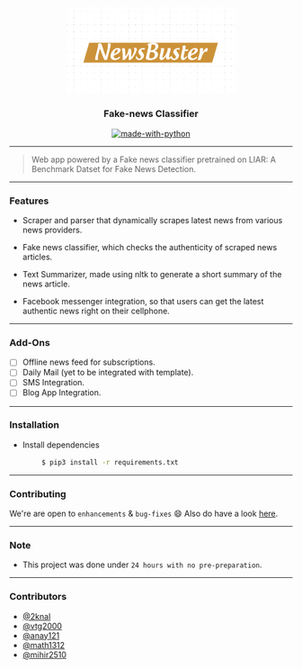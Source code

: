 <p align="center">
  <a href="" rel="noopener">
 <img width=300px src="./assets/Selection_013.png" alt="NewsBuster-logo"></a>
</p>

<h3 align="center">Fake-news Classifier</h3>

<div align="center">

[![made-with-python](https://img.shields.io/badge/Made%20with-Python-1f425f.svg)](https://www.python.org/)
<br>
</div>

------------------------------------------

> Web app powered by a Fake news classifier pretrained on LIAR: A Benchmark Datset for Fake News Detection.

------------------------------------------

### Features

- Scraper and parser that dynamically scrapes latest news from various news providers.

- Fake news classifier, which checks the authenticity of scraped news articles.

- Text Summarizer, made using nltk to generate a short summary of the news article.

- Facebook messenger integration, so that users can get the latest authentic news right on their cellphone.

------------------------------------------

### Add-Ons

- [ ] Offline news feed for subscriptions.
- [ ] Daily Mail (yet to be integrated with template).
- [ ] SMS Integration.
- [ ] Blog App Integration.

------------------------------------------

### Installation

* Install dependencies
```sh
        $ pip3 install -r requirements.txt
```
------------------------------------------
### Contributing

 We're are open to `enhancements` & `bug-fixes` :smile: Also do have a look [here](./CONTRIBUTING.md).

-------------------------------------------

### Note

- This project was done under `24 hours with no pre-preparation`.

------------------------------------------
### Contributors

- [@2knal](https://github.com/2knal)
- [@vtg2000](https://github.com/vtg2000)
- [@anay121](https://github.com/anay121)
- [@math1312](https://github.com/math1312)
- [@mihir2510](https://github.com/mihir2510)
